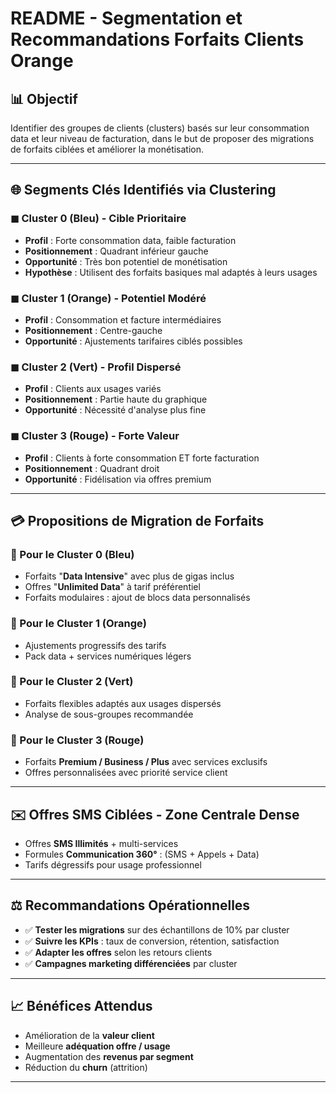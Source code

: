 # README - Segmentation et Recommandations Forfaits Clients Orange

## 📊 Objectif
Identifier des groupes de clients (clusters) basés sur leur consommation data et leur niveau de facturation, dans le but de proposer des migrations de forfaits ciblées et améliorer la monétisation.

---

## 🌐 Segments Clés Identifiés via Clustering

### ◼ Cluster 0 (Bleu) - **Cible Prioritaire**
- **Profil** : Forte consommation data, faible facturation  
- **Positionnement** : Quadrant inférieur gauche  
- **Opportunité** : Très bon potentiel de monétisation  
- **Hypothèse** : Utilisent des forfaits basiques mal adaptés à leurs usages  

### ◼ Cluster 1 (Orange) - **Potentiel Modéré**
- **Profil** : Consommation et facture intermédiaires  
- **Positionnement** : Centre-gauche  
- **Opportunité** : Ajustements tarifaires ciblés possibles  

### ◼ Cluster 2 (Vert) - **Profil Dispersé**
- **Profil** : Clients aux usages variés  
- **Positionnement** : Partie haute du graphique  
- **Opportunité** : Nécessité d'analyse plus fine  

### ◼ Cluster 3 (Rouge) - **Forte Valeur**
- **Profil** : Clients à forte consommation ET forte facturation  
- **Positionnement** : Quadrant droit  
- **Opportunité** : Fidélisation via offres premium  

---

## 💳 Propositions de Migration de Forfaits

### 🔹 Pour le Cluster 0 (Bleu)
- Forfaits "**Data Intensive**" avec plus de gigas inclus  
- Offres "**Unlimited Data**" à tarif préférentiel  
- Forfaits modulaires : ajout de blocs data personnalisés  

### 🔹 Pour le Cluster 1 (Orange)
- Ajustements progressifs des tarifs  
- Pack data + services numériques légers  

### 🔹 Pour le Cluster 2 (Vert)
- Forfaits flexibles adaptés aux usages dispersés  
- Analyse de sous-groupes recommandée  

### 🔹 Pour le Cluster 3 (Rouge)
- Forfaits **Premium / Business / Plus** avec services exclusifs  
- Offres personnalisées avec priorité service client  

---

## ✉️ Offres SMS Ciblées - Zone Centrale Dense

- Offres **SMS Illimités** + multi-services  
- Formules **Communication 360°** : (SMS + Appels + Data)  
- Tarifs dégressifs pour usage professionnel  

---

## ⚖️ Recommandations Opérationnelles

- ✅ **Tester les migrations** sur des échantillons de 10% par cluster  
- ✅ **Suivre les KPIs** : taux de conversion, rétention, satisfaction  
- ✅ **Adapter les offres** selon les retours clients  
- ✅ **Campagnes marketing différenciées** par cluster  

---

## 📈 Bénéfices Attendus

- Amélioration de la **valeur client**  
- Meilleure **adéquation offre / usage**  
- Augmentation des **revenus par segment**  
- Réduction du **churn** (attrition)  

---


